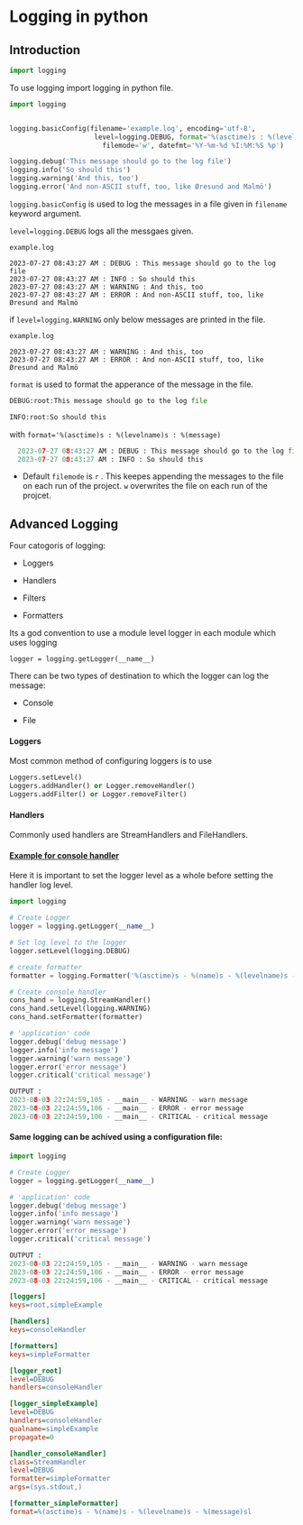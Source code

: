 # Logging in python

## Introduction

```python
import logging
```

To use logging import logging in python file.

```python
import logging


logging.basicConfig(filename='example.log', encoding='utf-8',
                     level=logging.DEBUG, format='%(asctime)s : %(levelname)s : %(message)s',
                       filemode='w', datefmt='%Y-%m-%d %I:%M:%S %p')

logging.debug('This message should go to the log file')
logging.info('So should this')
logging.warning('And this, too')
logging.error('And non-ASCII stuff, too, like Øresund and Malmö')
```

`logging.basicConfig` is used to log the messages in a file given in `filename` keyword argument.

`level=logging.DEBUG` logs all the messgaes given.

```shell
example.log

2023-07-27 08:43:27 AM : DEBUG : This message should go to the log file
2023-07-27 08:43:27 AM : INFO : So should this
2023-07-27 08:43:27 AM : WARNING : And this, too
2023-07-27 08:43:27 AM : ERROR : And non-ASCII stuff, too, like Øresund and Malmö
```

if `level=logging.WARNING` only below messages are printed in the file.

```shell
example.log

2023-07-27 08:43:27 AM : WARNING : And this, too
2023-07-27 08:43:27 AM : ERROR : And non-ASCII stuff, too, like Øresund and Malmö
```

`format` is used to format the apperance of the message in the file.



```python
DEBUG:root:This message should go to the log file

INFO:root:So should this
```

with `format='%(asctime)s : %(levelname)s : %(message)`





```python
  2023-07-27 08:43:27 AM : DEBUG : This message should go to the log file
  2023-07-27 08:43:27 AM : INFO : So should this
```

- Default `filemode` is `r` . This keepes appending the messages to the file on each run of the project. `w` overwrites the file on each run of the projcet.

## Advanced Logging

Four catogoris of logging:

- Loggers

- Handlers

- Filters

- Formatters

Its a god convention to use a module level logger in each module which uses logging

```shell
logger = logging.getLogger(__name__)
```

There can be two types of destination to which the logger can log the message:

- Console

- File

#### Loggers

Most common method of configuring loggers is to use 

```python
Loggers.setLevel()
Loggers.addHandler() or Logger.removeHandler()
Loggers.addFilter() or Logger.removeFilter()
```

#### Handlers

Commonly used handlers are StreamHandlers and FileHandlers.

#### 

#### <u>Example for console handler</u>

Here it is important to set the logger level as a whole before setting the handler log level. 

```python
import logging

# Create Logger
logger = logging.getLogger(__name__)

# Set log level to the logger 
logger.setLevel(logging.DEBUG)

# create formatter
formatter = logging.Formatter('%(asctime)s - %(name)s - %(levelname)s - %(message)s')

# Create console handler
cons_hand = logging.StreamHandler()
cons_hand.setLevel(logging.WARNING)
cons_hand.setFormatter(formatter)

# 'application' code
logger.debug('debug message')
logger.info('info message')
logger.warning('warn message')
logger.error('error message')
logger.critical('critical message')

OUTPUT :
2023-08-03 22:24:59,105 - __main__ - WARNING - warn message
2023-08-03 22:24:59,106 - __main__ - ERROR - error message
2023-08-03 22:24:59,106 - __main__ - CRITICAL - critical message
```

#### Same logging can be achived using a configuration file:

```python
import logging

# Create Logger
logger = logging.getLogger(__name__)

# 'application' code
logger.debug('debug message')
logger.info('info message')
logger.warning('warn message')
logger.error('error message')
logger.critical('critical message')

OUTPUT :
2023-08-03 22:24:59,105 - __main__ - WARNING - warn message
2023-08-03 22:24:59,106 - __main__ - ERROR - error message
2023-08-03 22:24:59,106 - __main__ - CRITICAL - critical message
```

```ini
[loggers]
keys=root,simpleExample

[handlers]
keys=consoleHandler

[formatters]
keys=simpleFormatter

[logger_root]
level=DEBUG
handlers=consoleHandler

[logger_simpleExample]
level=DEBUG
handlers=consoleHandler
qualname=simpleExample
propagate=0

[handler_consoleHandler]
class=StreamHandler
level=DEBUG
formatter=simpleFormatter
args=(sys.stdout,)

[formatter_simpleFormatter]
format=%(asctime)s - %(name)s - %(levelname)s - %(message)sl
```

